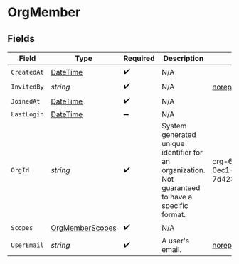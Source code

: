 # OrgMember


## Fields

| Field                                                                                             | Type                                                                                              | Required                                                                                          | Description                                                                                       | Example                                                                                           |
| ------------------------------------------------------------------------------------------------- | ------------------------------------------------------------------------------------------------- | ------------------------------------------------------------------------------------------------- | ------------------------------------------------------------------------------------------------- | ------------------------------------------------------------------------------------------------- |
| `CreatedAt`                                                                                       | [DateTime](https://learn.microsoft.com/en-us/dotnet/api/system.datetime?view=net-5.0)             | :heavy_check_mark:                                                                                | N/A                                                                                               |                                                                                                   |
| `InvitedBy`                                                                                       | *string*                                                                                          | :heavy_check_mark:                                                                                | N/A                                                                                               | noreply@hathora.dev                                                                               |
| `JoinedAt`                                                                                        | [DateTime](https://learn.microsoft.com/en-us/dotnet/api/system.datetime?view=net-5.0)             | :heavy_check_mark:                                                                                | N/A                                                                                               |                                                                                                   |
| `LastLogin`                                                                                       | [DateTime](https://learn.microsoft.com/en-us/dotnet/api/system.datetime?view=net-5.0)             | :heavy_minus_sign:                                                                                | N/A                                                                                               |                                                                                                   |
| `OrgId`                                                                                           | *string*                                                                                          | :heavy_check_mark:                                                                                | System generated unique identifier for an organization. Not guaranteed to have a specific format. | org-6f706e83-0ec1-437a-9a46-7d4281eb2f39                                                          |
| `Scopes`                                                                                          | [OrgMemberScopes](../../Models/Shared/OrgMemberScopes.md)                                         | :heavy_check_mark:                                                                                | N/A                                                                                               |                                                                                                   |
| `UserEmail`                                                                                       | *string*                                                                                          | :heavy_check_mark:                                                                                | A user's email.                                                                                   | noreply@hathora.dev                                                                               |